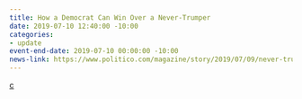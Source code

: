 ```yaml
---
title: How a Democrat Can Win Over a Never-Trumper
date: 2019-07-10 12:40:00 -10:00
categories:
- update
event-end-date: 2019-07-10 00:00:00 -10:00
news-link: https://www.politico.com/magazine/story/2019/07/09/never-trumpers-2020-democrats-227255
---
```


[c](https://www.politico.com/magazine/story/2019/07/09/never-trumpers-2020-democrats-227255)